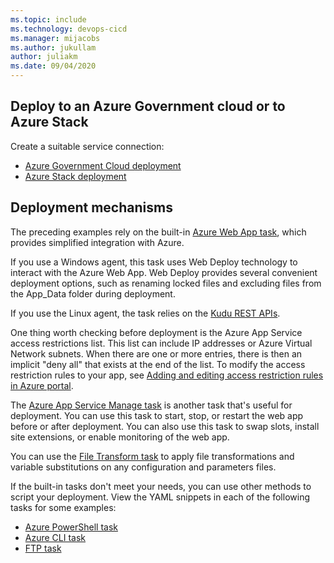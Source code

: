 ```yaml
---
ms.topic: include
ms.technology: devops-cicd
ms.manager: mijacobs
ms.author: jukullam
author: juliakm
ms.date: 09/04/2020
---
```


## Deploy to an Azure Government cloud or to Azure Stack

Create a suitable service connection:

* [Azure Government Cloud deployment](../../../library/government-cloud.md)
* [Azure Stack deployment](../../../library/connect-to-azure.md#connect-stack)

## Deployment mechanisms

The preceding examples rely on the built-in [Azure Web App task](../../../tasks/deploy/azure-rm-web-app.md),
which provides simplified integration with Azure.

If you use a Windows agent, this task uses Web Deploy technology to interact with the Azure Web App.
Web Deploy provides several convenient deployment options, such as renaming locked files and excluding files from the App_Data folder during deployment.

If you use the Linux agent, the task relies on the [Kudu REST APIs](https://github.com/projectkudu/kudu/wiki/REST-API).

One thing worth checking before deployment is the Azure App Service access restrictions list. This list can include IP addresses or Azure Virtual Network subnets. When there are one or more entries, there is then an implicit "deny all" that exists at the end of the list. To modify the access restriction rules to your app, see [Adding and editing access restriction rules in Azure portal](azure/app-service/app-service-ip-restrictions).

The [Azure App Service Manage task](../../../tasks/deploy/azure-app-service-manage.md) is another task that's useful for deployment.
You can use this task to start, stop, or restart the web app before or after deployment.
You can also use this task to swap slots, install site extensions, or enable monitoring of the web app.

You can use the [File Transform task](../../../tasks/utility/file-transform.md) to apply file transformations and variable substitutions on any configuration and parameters files.

If the built-in tasks don't meet your needs, you can use other methods to script your deployment.
View the YAML snippets in each of the following tasks for some examples:

* [Azure PowerShell task](../../../tasks/deploy/azure-powershell.md)
* [Azure CLI task](../../../tasks/deploy/azure-cli.md)
* [FTP task](../../../tasks/utility/ftp-upload.md)
